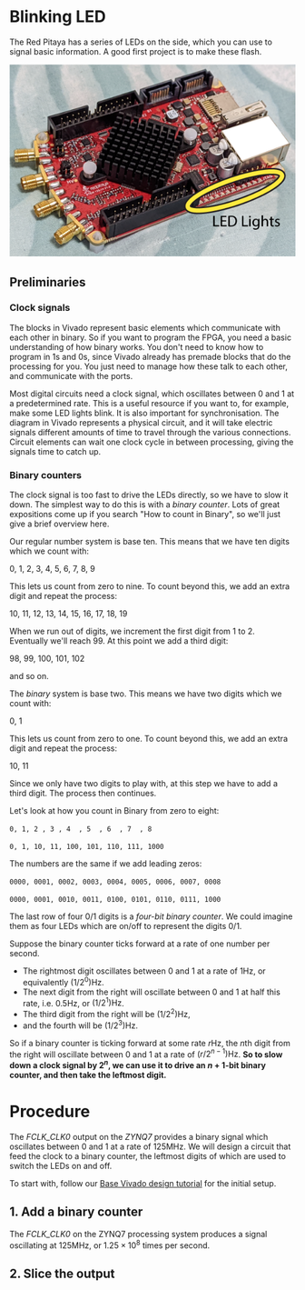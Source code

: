 # Blinking LED

The Red Pitaya has a series of LEDs on the side, which you can use to signal basic information. A good first project is to make these flash.

![LED Location on device](img_LEDLocation.png)



## Preliminaries

### Clock signals

The blocks in Vivado represent basic elements which communicate with each other in binary. So if you want to program the FPGA, you need a basic understanding of how binary works. You don't need to know how to program in 1s and 0s, since Vivado already has premade blocks that do the processing for you. You just need to manage how these talk to each other, and communicate with the ports.

Most digital circuits need a clock signal, which oscillates between 0 and 1 at a predetermined rate. This is a useful resource if you want to, for example, make some LED lights blink. It is also important for synchronisation. The diagram in Vivado represents a physical circuit, and it will take electric signals different amounts of time to travel through the various connections. Circuit elements can wait one clock cycle in between processing, giving the signals time to catch up.

### Binary counters

The clock signal is too fast to drive the LEDs directly, so we have to slow it down. The simplest way to do this is with a *binary counter*. Lots of great expositions come up if you search "How to count in Binary", so we'll just give a brief overview here. 

Our regular number system is base ten. This means that we have ten digits which we count with:

0, 1, 2, 3, 4, 5, 6, 7, 8, 9

This lets us count from zero to nine. To count beyond this, we add an extra digit and repeat the process:

10, 11, 12, 13, 14, 15, 16, 17, 18, 19

When we run out of digits, we increment the first digit from 1 to 2. Eventually we'll reach 99. At this point we add a third digit:

98, 99, 100, 101, 102

and so on.

The *binary* system is base two. This means we have two digits which we count with:

0, 1

This lets us count from zero to one. To count beyond this, we add an extra digit and repeat the process:

10, 11

Since we only have two digits to play with, at this step we have to add a third digit. The process then continues.

Let's look at how you count in Binary from zero to eight:

```0, 1, 2 , 3 , 4  , 5  , 6  , 7  , 8```

```0, 1, 10, 11, 100, 101, 110, 111, 1000```

The numbers are the same if we add leading zeros:

```0000, 0001, 0002, 0003, 0004, 0005, 0006, 0007, 0008```

```0000, 0001, 0010, 0011, 0100, 0101, 0110, 0111, 1000```

The last row of four 0/1 digits is a *four-bit binary counter*. We could imagine them as four LEDs which are on/off to represent the digits 0/1. 

Suppose the binary counter ticks forward at a rate of one number per second.

* The rightmost digit oscillates between 0 and 1 at a rate of $1\mathrm{Hz}$, or equivalently $(1/2^0)\mathrm{Hz}$.
* The next digit from the right will oscillate between 0 and 1 at half this rate, i.e. $0.5\mathrm{Hz}$, or $(1/2^1)\mathrm{Hz}$.
* The third digit from the right will be $(1/2^2)\mathrm{Hz}$, 
* and the fourth will be $(1/2^3)\mathrm{Hz}$.

So if a binary counter is ticking forward at some rate $r\mathrm{Hz}$, the $n$th digit from the right will oscillate between 0 and 1 at a rate of $(r/2^{n-1})\mathrm{Hz}$. **So to slow down a clock signal by $2^n$, we can use it to drive an $n+1$-bit binary counter, and then take the leftmost digit.**

# Procedure

The *FCLK_CLK0* output on the *ZYNQ7* provides a binary signal which oscillates between 0 and 1 at a rate of 125MHz. We will design a circuit that feed the clock to a binary counter, the leftmost digits of which are used to switch the LEDs on and off.

To start with, follow our [Base Vivado design tutorial](/Tutorials/SETUP_BaseCode/README.md) for the initial setup.


## 1. Add a binary counter

The *FCLK_CLK0* on the ZYNQ7 processing system produces a signal oscillating at 125MHz, or $1.25\times 10^{8}$ times per second. 

## 2. Slice the output